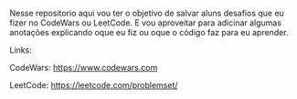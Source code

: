 Nesse repositorio aqui vou ter o objetivo de salvar aluns desafios que eu fizer no CodeWars ou LeetCode.
E vou aproveitar para adicinar algumas anotações explicando oque eu fiz ou oque o código faz para eu aprender.

Links:

CodeWars:  https://www.codewars.com

LeetCode:  https://leetcode.com/problemset/